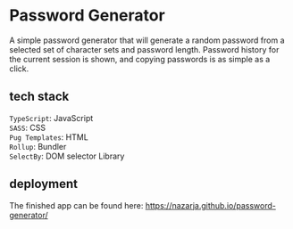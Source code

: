 # Password Generator

A simple password generator that will generate a random password from a selected set of character sets and password length.
Password history for the current session is shown, and copying passwords is as simple as a click.

## tech stack
`TypeScript`: JavaScript  
`SASS`: CSS  
`Pug Templates`: HTML  
`Rollup`: Bundler  
`SelectBy`: DOM selector Library  

## deployment
The finished app can be found here: https://nazarja.github.io/password-generator/

